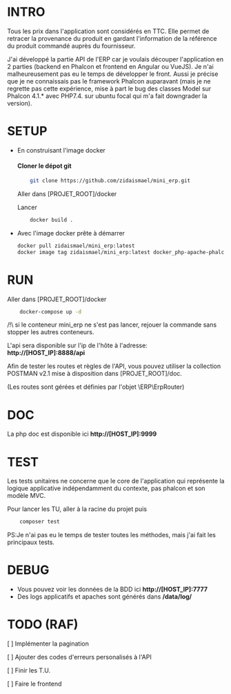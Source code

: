 # INTRO
Tous les prix dans l'application sont considérés en TTC.
Elle permet de retracer la provenance du produit en gardant l'information de la référence du produit commandé auprès du fournisseur.

J'ai développé la partie API de l'ERP car je voulais découper l'application en 2 parties (backend en Phalcon et frontend en Angular ou VueJS).
Je n'ai malheureusement pas eu le temps de développer le front.
Aussi je précise que je ne connaissais pas le framework Phalcon auparavant (mais je ne regrette pas cette expérience, mise à part le bug des classes Model sur Phalcon 4.1.* avec PHP7.4. sur ubuntu focal qui m'a fait downgrader la version).

# SETUP

- En construisant l'image docker
    #### Cloner le dépot git 
    ```bash 
    	git clone https://github.com/zidaismael/mini_erp.git
    ```
    
    Aller dans [PROJET_ROOT]/docker
    
    Lancer 
    ```bash 
    	docker build .
    ```
- Avec l'image docker prête à démarrer
	```bash 
    docker pull zidaismael/mini_erp:latest
    docker image tag zidaismael/mini_erp:latest docker_php-apache-phalcon:latest
    ```
# RUN
Aller dans [PROJET_ROOT]/docker
```bash 
	docker-compose up -d
```
/!\ si le conteneur mini_erp ne s'est pas lancer, rejouer la commande sans stopper les autres conteneurs. 

L'api sera disponible sur l'ip de l'hôte à l'adresse: **http://[HOST_IP]:8888/api**  

Afin de tester les routes et règles de l'API, vous pouvez utiliser la collection POSTMAN v2.1 mise à disposition dans [PROJET_ROOT]/doc.

(Les routes sont gérées et définies par l'objet \ERP\ErpRouter)

# DOC

La php doc est disponible ici **http://[HOST_IP]:9999**

# TEST

Les tests unitaires ne concerne que le core de l'application qui représente la logique applicative indépendamment du contexte, pas phalcon et son modèle MVC.
 

Pour lancer les TU, aller à la racine du projet puis
```bash 
	composer test
```
PS:Je n'ai pas eu le temps de tester toutes les méthodes, mais j'ai fait les principaux tests.

# DEBUG

- Vous pouvez voir les données de la BDD ici **http://[HOST_IP]:7777**
- Des logs applicatifs et apaches sont générés dans **/data/log/**


# TODO (RAF)

 [ ] Implémenter la pagination
 
 [ ] Ajouter des codes d'erreurs personalisés à l'API
 
 [ ] Finir les T.U.
 
 [ ] Faire le frontend